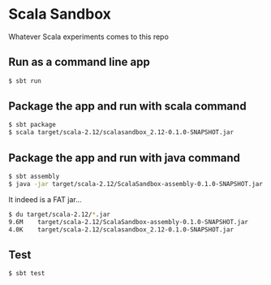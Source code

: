 
# Scala Sandbox

Whatever Scala experiments comes to this repo

## Run as a command line app

```sh
$ sbt run
```

## Package the app and run with scala command

```sh
$ sbt package
$ scala target/scala-2.12/scalasandbox_2.12-0.1.0-SNAPSHOT.jar
```

## Package the app and run with java command

```bash
$ sbt assembly
$ java -jar target/scala-2.12/ScalaSandbox-assembly-0.1.0-SNAPSHOT.jar
```

It indeed is a FAT jar...

```sh
$ du target/scala-2.12/*.jar
9.6M	target/scala-2.12/ScalaSandbox-assembly-0.1.0-SNAPSHOT.jar
4.0K	target/scala-2.12/scalasandbox_2.12-0.1.0-SNAPSHOT.jar
```

## Test

```sh
$ sbt test
```
